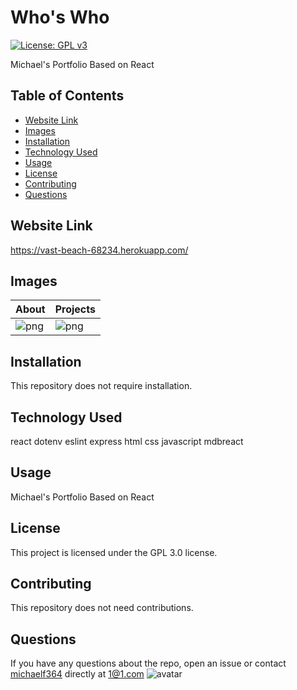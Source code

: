 # Who's Who
[![License: GPL v3](https://img.shields.io/badge/License-GPLv3-blue.svg)](https://github.com/michaelf364/portfolio)

Michael's Portfolio Based on React

## Table of Contents 
* [Website Link](#websitelink)
* [Images](#images)
* [Installation](#installation)
* [Technology Used](#technologyused)
* [Usage](#usage)
* [License](#license)
* [Contributing](#contributing)
* [Questions](#questions)

## Website Link

https://vast-beach-68234.herokuapp.com/

## Images
|About|Projects|
|---|---|
| ![png](https://i.imgur.com/EIvCRxm.png) | ![png](https://i.imgur.com/OVVSnlv.png) |
## Installation

This repository does not require installation.

## Technology Used

react
dotenv
eslint
express
html
css
javascript
mdbreact

## Usage

Michael's Portfolio Based on React

## License

This project is licensed under the GPL 3.0 license.

## Contributing

This repository does not need contributions.

## Questions

If you have any questions about the repo, open an issue or contact [michaelf364](https://github.com/michaelf364/) directly at 1@1.com
![avatar](https://avatars3.githubusercontent.com/u/26904234?v=4)
